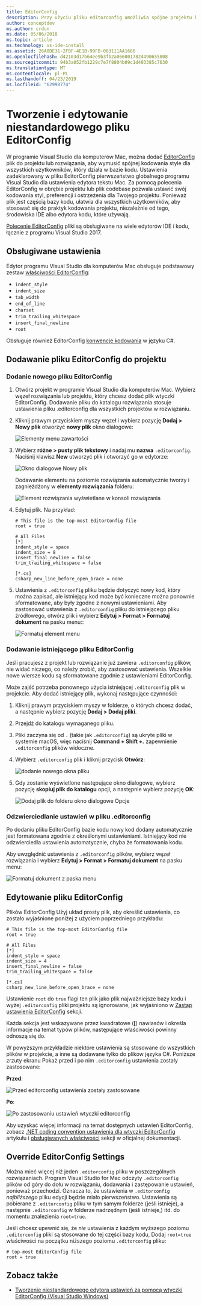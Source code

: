 ```yaml
---
title: EditorConfig
description: Przy użyciu pliku editorconfig umożliwia spójne projektu kodowania stylów w programie Visual Studio dla komputerów Mac.
author: conceptdev
ms.author: crdun
ms.date: 05/06/2018
ms.topic: article
ms.technology: vs-ide-install
ms.assetid: 26A0DE31-2FBF-4E1B-99FB-083111AA1680
ms.openlocfilehash: d42103d17b64ee9b3fb2a0660017824490655808
ms.sourcegitcommit: 94b3a052fb1229c7e7f8804b09c1d403385c7630
ms.translationtype: MT
ms.contentlocale: pl-PL
ms.lasthandoff: 04/23/2019
ms.locfileid: "62998774"
---
```

# <a name="creating-and-editing-a-custom-editorconfig-file"></a>Tworzenie i edytowanie niestandardowego pliku EditorConfig

W programie Visual Studio dla komputerów Mac, można dodać [EditorConfig](http://editorconfig.org/) plik do projektu lub rozwiązania, aby wymusić spójnej kodowania style dla wszystkich użytkowników, który działa w bazie kodu. Ustawienia zadeklarowany w pliku EditorConfig pierwszeństwo globalnego programu Visual Studio dla ustawienia edytora tekstu Mac. Za pomocą polecenia EditorConfig w obrębie projektu lub plik codebase pozwala ustawić swój kodowania styl, preferencji i ostrzeżenia dla Twojego projektu. Ponieważ plik jest częścią bazy kodu, ułatwia dla wszystkich użytkowników, aby stosować się do praktyk kodowania projektu, niezależnie od tego, środowiska IDE albo edytora kodu, które używają.

[Polecenie EditorConfig](http://editorconfig.org/) pliki są obsługiwane na wiele edytorów IDE i kodu, łącznie z programu Visual Studio 2017.

## <a name="supported-settings"></a>Obsługiwane ustawienia

Edytor programu Visual Studio dla komputerów Mac obsługuje podstawowy zestaw [właściwości EditorConfig](http://editorconfig.org/#supported-properties):

- `indent_style`
- `indent_size`
- `tab_width`
- `end_of_line`
- `charset`
- `trim_trailing_whitespace`
- `insert_final_newline`
- `root`

Obsługuje również EditorConfig [konwencje kodowania](/visualstudio/ide/editorconfig-code-style-settings-reference) w języku C#.

## <a name="add-an-editorconfig-file-to-a-project"></a>Dodawanie pliku EditorConfig do projektu

### <a name="adding-a-new-editorconfig-file"></a>Dodanie nowego pliku EditorConfig

1. Otwórz projekt w programie Visual Studio dla komputerów Mac. Wybierz węzeł rozwiązania lub projektu, który chcesz dodać plik wtyczki EditorConfig. Dodawanie pliku do katalogu rozwiązania stosuje ustawienia pliku .editorconfig dla wszystkich projektów w rozwiązaniu.

2. Kliknij prawym przyciskiem myszy węzeł i wybierz pozycję **Dodaj > Nowy plik** otworzyć **nowy plik** okno dialogowe:

    ![Elementy menu zawartości](media/editorconfig-image0.png)

3. Wybierz **różne > pusty plik tekstowy** i nadaj mu **nazwa** `.editorconfig`. Naciśnij klawisz **New** utworzyć plik i otworzyć go w edytorze:

    ![Okno dialogowe Nowy plik](media/editorconfig-image1.png)

    Dodawanie elementu na poziomie rozwiązania automatycznie tworzy i zagnieżdżony w **elementy rozwiązania** folderu:

    ![Element rozwiązania wyświetlane w konsoli rozwiązania](media/editorconfig-image1a.png)

4. Edytuj plik. Na przykład:

    ```EditorConfig
    # This file is the top-most EditorConfig file
    root = true

    # All Files
    [*]
    indent_style = space
    indent_size = 8
    insert_final_newline = false
    trim_trailing_whitespace = false

    [*.cs]
    csharp_new_line_before_open_brace = none
    ```

4. Ustawienia z `.editorconfig` pliku będzie dotyczyć nowy kod, który można zapisać, ale istniejący kod może być konieczne można ponownie sformatowane, aby były zgodne z nowymi ustawieniami. Aby zastosować ustawienia z `.editorconfig` pliku do istniejącego pliku źródłowego, otwórz plik i wybierz **Edytuj > Format > Formatuj dokument** na pasku menu::

    ![Formatuj element menu](media/editorconfig-image2.png)

### <a name="adding-an-existing-editorconfig-file"></a>Dodawanie istniejącego pliku EditorConfig

Jeśli pracujesz z projekt lub rozwiązanie już zawiera `.editorconfig` plików, nie widać niczego, co należy zrobić, aby zastosować ustawienia. Wszelkie nowe wiersze kodu są sformatowane zgodnie z ustawieniami EditorConfig.

Może zajść potrzeba ponownego użycia istniejącej `.editorconfig` plik w projekcie. Aby dodać istniejący plik, wykonaj następujące czynności:

1. Kliknij prawym przyciskiem myszy w folderze, o których chcesz dodać, a następnie wybierz pozycję **Dodaj > Dodaj pliki**.

2. Przejdź do katalogu wymaganego pliku.

3. Pliki zaczyna się od `.` (takie jak `.editorconfig`) są ukryte pliki w systemie macOS, więc naciśnij **Command + Shift +.** zapewnienie `.editorconfig` plików widoczne.

4. Wybierz `.editorconfig` plik i kliknij przycisk **Otwórz**:

    ![dodanie nowego okna pliku](media/editorconfig-image3b.png)

5. Gdy zostanie wyświetlone następujące okno dialogowe, wybierz pozycję **skopiuj plik do katalogu** opcji, a następnie wybierz pozycję **OK**:

    ![Dodaj plik do folderu okno dialogowe Opcje](media/editorconfig-image3.png)

### <a name="reflecting-editorconfig-settings"></a>Odzwierciedlanie ustawień w pliku .editorconfig

Po dodaniu pliku EditorConfig bazie kodu nowy kod dodany automatycznie jest formatowana zgodnie z określonymi ustawieniami. Istniejący kod nie odzwierciedla ustawienia automatycznie, chyba że formatowania kodu.

Aby uwzględnić ustawienia z `.editorconfig` plików, wybierz węzeł rozwiązania i wybierz **Edytuj > Format > Formatuj dokument** na pasku menu:

![Formatuj dokument z paska menu](media/editorconfig-image3a.png)

## <a name="editing-an-editorconfig-file"></a>Edytowanie pliku EditorConfig

Plików EditorConfig Użyj układ prosty plik, aby określić ustawienia, co zostało wyjaśnione poniżej z użyciem poprzedniego przykładu:

```EditorConfig
# This file is the top-most EditorConfig file
root = true

# All Files
[*]
indent_style = space
indent_size = 4
insert_final_newline = false
trim_trailing_whitespace = false

[*.cs]
csharp_new_line_before_open_brace = none
```

Ustawienie `root` do `true` flagi ten plik jako plik najważniejsze bazy kodu i wyżej `.editorconfig` pliki projektu są ignorowane, jak wyjaśniono w [Zastąp ustawienia EditorConfig](#override-editorconfig-settings) sekcji.

Każda sekcja jest wskazywane przez kwadratowe (**[**) nawiasów i określa informacje na temat typów plików, następujące właściwości powinny odnoszą się do.

W powyższym przykładzie niektóre ustawienia są stosowane do wszystkich plików w projekcie, a inne są dodawane tylko do plików języka C#. Poniższe zrzuty ekranu Pokaż przed i po nim `.editorconfig` ustawienia zostały zastosowane:

**Przed**:

![Przed editorconfig ustawienia zostały zastosowane](media/editorconfig-image4.png)

**Po**:

![Po zastosowaniu ustawień wtyczki editorconfig](media/editorconfig-image5.png)

Aby uzyskać więcej informacji na temat dostępnych ustawień EditorConfig, zobacz [.NET coding convention ustawienia dla wtyczki EditorConfig](/visualstudio/ide/editorconfig-code-style-settings-reference) artykułu i [obsługiwanych właściwości](http://editorconfig.org/#supported-properties) sekcji w oficjalnej dokumentacji.

## <a name="override-editorconfig-settings"></a>Override EditorConfig Settings

Można mieć więcej niż jeden `.editorconfig` pliku w poszczególnych rozwiązaniach. Program Visual Studio for Mac odczyty `.editorconfig` plików od góry do dołu w rozwiązaniu, dodawania i zastępowanie ustawień, ponieważ przechodzi. Oznacza to, że ustawienia w `.editorconfig` _najbliższego_ pliku edycji będzie miało pierwszeństwo. Ustawienia są pobierane z `.editorconfig` pliku w tym samym folderze (jeśli istnieje), a następnie `.editorconfig` w folderze nadrzędnym (jeśli istnieje,) itd. do momentu znalezienia `root=true`.

Jeśli chcesz upewnić się, że _nie_ ustawienia z każdym wyższego poziomu `.editorconfig` pliki są stosowane do tej części bazy kodu, Dodaj `root=true` właściwości na początku niższego poziomu `.editorconfig` pliku:

```EditorConfig
# top-most EditorConfig file
root = true
```

## <a name="see-also"></a>Zobacz także

- [Tworzenie niestandardowego edytora ustawień za pomocą wtyczki EditorConfig (Visual Studio Windows)](/visualstudio/ide/create-portable-custom-editor-options)